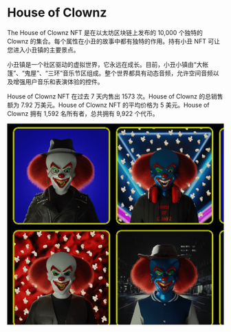 # House of Clownz

The House of Clownz NFT 是在以太坊区块链上发布的 10,000 个独特的 Clownz 的集合。每个属性在小丑的故事中都有独特的作用。持有小丑 NFT 可让您进入小丑镇的主要景点。

小丑镇是一个社区驱动的虚拟世界，它永远在成长。目前，小丑小镇由“大帐篷”、“鬼屋”、“三环”音乐节区组成。整个世界都具有动态音频，允许空间音频以及增强用户音乐和表演体验的控件。

House of Clownz NFT 在过去 7 天内售出 1573 次。House of Clownz 的总销售额为 7.92 万美元。House of Clownz NFT 的平均价格为 5 美元。House of Clownz 拥有 1,592 名所有者，总共拥有 9,922 个代币。

![nft](01.png)
